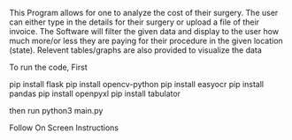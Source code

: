 This Program allows for one to analyze the cost of their surgery. The user can either type in the details 
for their surgery or upload a file of their invoice. The Software will filter the given data and display 
to the user how much more/or less they are paying for their procedure in the given location (state).
Relevent tables/graphs are also provided to visualize the data

To run the code, First 

pip install flask
pip install opencv-python
pip install easyocr
pip install pandas
pip install openpyxl
pip install tabulator

then run python3 main.py

Follow On Screen Instructions
